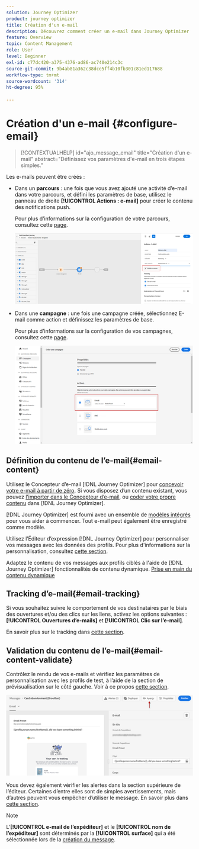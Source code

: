 ```yaml
---
solution: Journey Optimizer
product: journey optimizer
title: Création d'un e-mail
description: Découvrez comment créer un e-mail dans Journey Optimizer
feature: Overview
topic: Content Management
role: User
level: Beginner
exl-id: c77dc420-a375-4376-ad86-ac740e214c3c
source-git-commit: 9b4ab81a362c38dce5ff4b10fb301c81ed117688
workflow-type: tm+mt
source-wordcount: '314'
ht-degree: 95%

---
```


# Création d&#39;un e-mail {#configure-email}

>[!CONTEXTUALHELP]
>id="ajo_message_email"
>title="Création d&#39;un e-mail"
>abstract="Définissez vos paramètres d&#39;e-mail en trois étapes simples."

Les e-mails peuvent être créés :

* Dans un **parcours** : une fois que vous avez ajouté une activité d’e-mail dans votre parcours, et défini les paramètres de base, utilisez le panneau de droite **[!UICONTROL Actions : e-mail]** pour créer le contenu des notifications push.

   Pour plus d’informations sur la configuration de votre parcours, consultez cette [page](../building-journeys/journey-gs.md).

   ![](assets/email-edit-content.png)

* Dans une **campagne** : une fois une campagne créée, sélectionnez E-mail comme action et définissez les paramètres de base.

   Pour plus d’informations sur la configuration de vos campagnes, consultez cette [page](../campaigns/create-campaign.md#configure).

   ![](assets/email_campaign.png)

## Définition du contenu de l’e-mail{#email-content}

Utilisez le Concepteur d’e-mail [!DNL Journey Optimizer] pour [concevoir votre e-mail à partir de zéro](../design/create-email-content.md). Si vous disposez d’un contenu existant, vous pouvez [l’importer dans le Concepteur d’e-mail](../design/existing-content.md), ou [coder votre propre contenu](../design/code-content.md) dans [!DNL Journey Optimizer].

[!DNL Journey Optimizer] est fourni avec un ensemble de [modèles intégrés](../design/email-templates.md) pour vous aider à commencer. Tout e-mail peut également être enregistré comme modèle.

Utilisez l’Éditeur d’expression [!DNL Journey Optimizer] pour personnaliser vos messages avec les données des profils. Pour plus d&#39;informations sur la personnalisation, consultez [cette section](../personalization/personalize.md).

Adaptez le contenu de vos messages aux profils ciblés à l&#39;aide de [!DNL Journey Optimizer] fonctionnalités de contenu dynamique. [Prise en main du contenu dynamique](../personalization/get-started-dynamic-content.md)

## Tracking d’e-mail{#email-tracking}

Si vous souhaitez suivre le comportement de vos destinataires par le biais des ouvertures et/ou des clics sur les liens, activez les options suivantes : **[!UICONTROL Ouvertures d’e-mails]** et **[!UICONTROL Clic sur l’e-mail]**.

En savoir plus sur le tracking dans [cette section](../design/message-tracking.md).

## Validation du contenu de l’e-mail{#email-content-validate}

Contrôlez le rendu de vos e-mails et vérifiez les paramètres de personnalisation avec les profils de test, à l’aide de la section de prévisualisation sur le côté gauche. Voir à ce propos [cette section](../design/preview.md).

![](assets/messages-simple-preview.png)


Vous devez également vérifier les alertes dans la section supérieure de l’éditeur.  Certaines d’entre elles sont de simples avertissements, mais d’autres peuvent vous empêcher d’utiliser le message. En savoir plus dans [cette section](alerts.md).


>[!NOTE]
>
>L’**[!UICONTROL e-mail de l’expéditeur]** et le **[!UICONTROL nom de l’expéditeur]** sont déterminés par la **[!UICONTROL surface]** qui a été sélectionnée lors de la [création du message](get-started-content.md).

